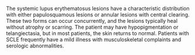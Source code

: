 The systemic lupus erythematosus lesions have a characteristic distribution with either papulosquamous lesions or annular lesions with central clearing. These two forms can occur concurrently, and the lesions typically heal without atrophy or scarring. The patient may have hypopigmentation or telangiectasia, but in most patients, the skin returns to normal. Patients with SCLE frequently have a mild illness with musculoskeletal complaints and serologic abnormalities.